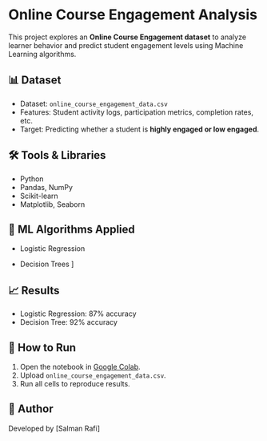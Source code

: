
# Online Course Engagement Analysis

This project explores an **Online Course Engagement dataset** to analyze learner behavior and predict student engagement levels using Machine Learning algorithms.

## 📊 Dataset
- Dataset: `online_course_engagement_data.csv`
- Features: Student activity logs, participation metrics, completion rates, etc.
- Target: Predicting whether a student is **highly engaged or low engaged**.

## 🛠️ Tools & Libraries
- Python
- Pandas, NumPy
- Scikit-learn
- Matplotlib, Seaborn

## 🧠 ML Algorithms Applied
- Logistic Regression

- Decision Trees
]
## 📈 Results
- Logistic Regression: 87% accuracy  
- Decision Tree: 92% accuracy  


## 🚀 How to Run
1. Open the notebook in [Google Colab](https://colab.research.google.com/).
2. Upload `online_course_engagement_data.csv`.
3. Run all cells to reproduce results.

## 🔗 Author
Developed by [Salman Rafi]
